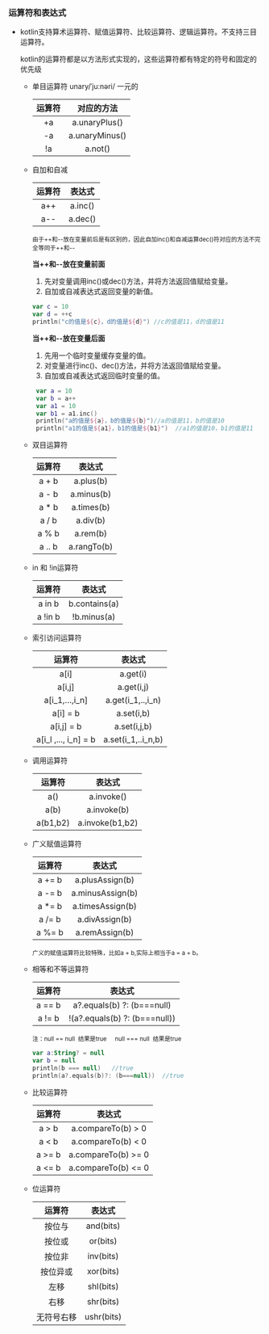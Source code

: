 ### 运算符和表达式

- kotlin支持算术运算符、赋值运算符、比较运算符、逻辑运算符。不支持三目运算符。

  kotlin的运算符都是以方法形式实现的，这些运算符都有特定的符号和固定的优先级

  - 单目运算符 unary/ˈjuːnəri/ 一元的

    | 运算符 |   对应的方法   |
    | :----: | :------------: |
    |   +a   | a.unaryPlus()  |
    |   -a   | a.unaryMinus() |
    |   !a   |    a.not()     |

  - 自加和自减

    | 运算符 | 表达式  |
    | :----: | :-----: |
    |  a++   | a.inc() |
    |  a--   | a.dec() |

    <small>由于++和--放在变量前后是有区别的，因此自加inc()和自减运算dec()符对应的方法不完全等同于++和--</small>

    **当++和--放在变量前面**

    1. 先对变量调用inc()或dec()方法，并将方法返回值赋给变量。
    2. 自加或自减表达式返回变量的新值。

    ```kotlin
    var c = 10
    var d = ++c
    println("c的值是${c}，d的值是${d}") //c的值是11，d的值是11
    ```

    **当++和--放在变量后面**

    1. 先用一个临时变量缓存变量的值。
    2. 对变量进行inc()、dec()方法，并将方法返回值赋给变量。
    3. 自加或自减表达式返回临时变量的值。

    ```kotlin
     var a = 10
     var b = a++
     var a1 = 10
     var b1 = a1.inc()
     println("a的值是${a}，b的值是${b}")//a的值是11，b的值是10
     println("a1的值是${a1}，b1的值是${b1}")  //a1的值是10，b1的值是11
    ```

  - 双目运算符

    | 运算符 |   表达式    |
    | :----: | :---------: |
    | a + b  |  a.plus(b)  |
    | a - b  | a.minus(b)  |
    | a * b  | a.times(b)  |
    | a / b  |  a.div(b)   |
    | a % b  |  a.rem(b)   |
    | a .. b | a.rangTo(b) |

  - in 和 !in运算符

    | 运算符  |    表达式     |
    | :-----: | :-----------: |
    | a in b  | b.contains(a) |
    | a !in b |  !b.minus(a)  |

  - 索引访问运算符 

    |        运算符        |       表达式       |
    | :------------------: | :----------------: |
    |         a[i]         |      a.get(i)      |
    |        a[i,j]        |     a.get(i,j)     |
    |     a[i_1,…,i_n]     | a.get(i_1,..,i_n)  |
    |      a[i]  =  b      |     a.set(i,b)     |
    |      a[i,j] = b      |    a.set(i,j,b)    |
    | a[i_l ,..., i_n] = b | a.set(i_1,..i_n,b) |

  - 调用运算符

    |  运算符  |     表达式      |
    | :------: | :-------------: |
    |   a()    |   a.invoke()    |
    |   a(b)   |   a.invoke(b)   |
    | a(b1,b2) | a.invoke(b1,b2) |

  - 广义赋值运算符

    | 运算符 |      表达式      |
    | :----: | :--------------: |
    | a += b | a.plusAssign(b)  |
    | a -= b | a.minusAssign(b) |
    | a *= b | a.timesAssign(b) |
    | a /= b |  a.divAssign(b)  |
    | a %= b |  a.remAssign(b)  |

    <small>广义的赋值运算符比较特殊，比如a + b,实际上相当于a = a + b。</small>

  - 相等和不等运算符

    | 运算符 |            表达式             |
    | :----: | :---------------------------: |
    | a == b |  a?.equals(b) ?: (b===null)   |
    | a != b | !(a?.equals(b) ?: (b===null)) |

    <small>注：null == null  结果是true     null === null  结果是true</small>

    ```kotlin
    var a:String? = null
    var b = null
    println(b === null)   //true 
    println(a?.equals(b)?: (b===null))  //true
    ```

  - 比较运算符

    | 运算符 |       表达式        |
    | :----: | :-----------------: |
    | a > b  | a.compareTo(b) > 0  |
    | a < b  | a.compareTo(b) < 0  |
    | a >= b | a.compareTo(b) >= 0 |
    | a <= b | a.compareTo(b) <= 0 |

  - 位运算符

    |   运算符   |   表达式   |
    | :--------: | :--------: |
    |   按位与   | and(bits)  |
    |   按位或   |  or(bits)  |
    |   按位非   | inv(bits)  |
    |  按位异或  | xor(bits)  |
    |    左移    | shl(bits)  |
    |    右移    | shr(bits)  |
    | 无符号右移 | ushr(bits) |

    
